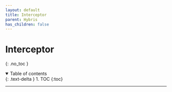 ```yaml
---
layout: default
title: Interceptor
parent: Hybris
has_children: false
---
```


# Interceptor

{: .no_toc }

<details open markdown="block">
  <summary>
    Table of contents
  </summary>
  {: .text-delta }
1. TOC
{:toc}
</details>

---